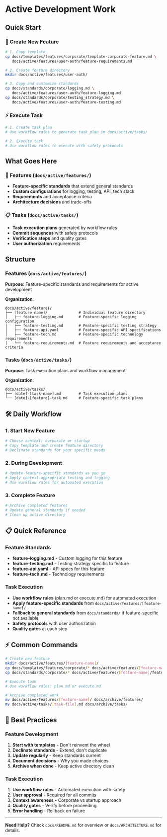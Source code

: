 # Active Development Work

## Quick Start

### 🚀 **Create New Feature**
```bash
# 1. Copy template
cp docs/templates/features/corporate/template-corporate-feature.md \
   docs/active/features/user-auth/feature-requirements.md

# 2. Create feature directory
mkdir docs/active/features/user-auth/

# 3. Copy and customize standards
cp docs/standards/corporate/logging.md \
   docs/active/features/user-auth/feature-logging.md
cp docs/standards/corporate/testing_strategy.md \
   docs/active/features/user-auth/feature-testing.md
```

### ⚡ **Execute Task**
```bash
# 1. Create task plan
# Use workflow rules to generate task plan in docs/active/tasks/

# 2. Execute task
# Use workflow rules to execute with safety protocols
```

## What Goes Here

### 📁 **Features** (`docs/active/features/`)
- **Feature-specific standards** that extend general standards
- **Custom configurations** for logging, testing, API, tech stack
- **Requirements** and acceptance criteria
- **Architecture decisions** and trade-offs

### 📋 **Tasks** (`docs/active/tasks/`)
- **Task execution plans** generated by workflow rules
- **Commit sequences** with safety protocols
- **Verification steps** and quality gates
- **User authorization** requirements

## Structure

### Features (`docs/active/features/`)
**Purpose**: Feature-specific standards and requirements for active development

**Organization**:
```
docs/active/features/
├── [feature-name]/              # Individual feature directory
│   ├── feature-logging.md       # Feature-specific logging configuration
│   ├── feature-testing.md       # Feature-specific testing strategy
│   ├── feature-api.yaml         # Feature-specific API specifications
│   ├── feature-tech.md          # Feature-specific technology requirements
│   └── feature-requirements.md  # Feature requirements and acceptance criteria
```

### Tasks (`docs/active/tasks/`)
**Purpose**: Task execution plans and workflow management

**Organization**:
```
docs/active/tasks/
├── [date]-[task-name].md        # Task execution plans
└── [date]-[feature]-task.md     # Feature-specific task plans
```

## 🛠️ **Daily Workflow**

### 1. **Start New Feature**
```bash
# Choose context: corporate or startup
# Copy template and create feature directory
# Declinate standards for your specific needs
```

### 2. **During Development**
```bash
# Update feature-specific standards as you go
# Apply context-appropriate testing and logging
# Use workflow rules for automated execution
```

### 3. **Complete Feature**
```bash
# Archive completed features
# Update general standards if needed
# Clean up active directory
```

## 📋 **Quick Reference**

### **Feature Standards**
- **feature-logging.md** - Custom logging for this feature
- **feature-testing.md** - Testing strategy specific to feature
- **feature-api.yaml** - API specs for this feature
- **feature-tech.md** - Technology requirements

### **Task Execution**
- **Use workflow rules** (plan.md or execute.md) for automated execution
- **Apply feature-specific standards** from `docs/active/features/[feature-name]/`
- **Fallback to general standards** from `docs/standards/` if feature-specific not available
- **Safety protocols** with user authorization
- **Quality gates** at each step

## ⚡ **Common Commands**

```bash
# Create new feature
mkdir docs/active/features/[feature-name]/
cp docs/templates/features/corporate/* docs/active/features/[feature-name]/
cp docs/standards/corporate/* docs/active/features/[feature-name]/feature-*

# Execute task
# Use workflow rules: plan.md or execute.md

# Archive completed work
mv docs/active/features/[feature-name]/ docs/archive/features/
mv docs/active/tasks/[task-file].md docs/archive/tasks/
```

## 🎯 **Best Practices**

### **Feature Development**
1. **Start with templates** - Don't reinvent the wheel
2. **Declinate standards** - Extend, don't duplicate
3. **Update regularly** - Keep standards current
4. **Document decisions** - Why you made choices
5. **Archive when done** - Keep active directory clean

### **Task Execution**
1. **Use workflow rules** - Automated execution with safety
2. **User approval** - Required for all commits
3. **Context awareness** - Corporate vs startup approach
4. **Quality gates** - Verify before proceeding
5. **Error handling** - Rollback on failure

---

**Need Help?** Check `docs/README.md` for overview or `docs/ARCHITECTURE.md` for details.
